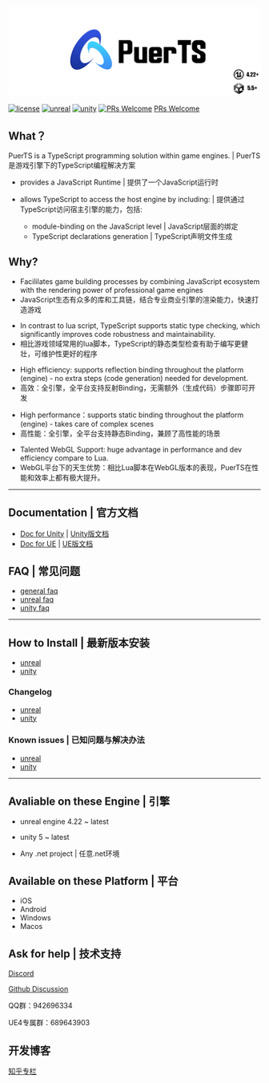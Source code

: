 ![Logo](./doc/pic/puerts_logo.png)

[![license](https://img.shields.io/badge/license-BSD_3_Clause-blue.svg)](https://github.com/Tencent/puerts/blob/master/LICENSE)
[![unreal](https://img.shields.io/badge/unreal-v1.0.2-blue.svg)](https://github.com/Tencent/puerts/releases/tag/Unreal_v1.0.2)
[![unity](https://img.shields.io/badge/unity-v1.4.0-blue.svg)](doc/unity/zhcn/install.md)
[![PRs Welcome](https://img.shields.io/badge/PRs-welcome-blue.svg)](https://github.com/Tencent/puerts/pulls)
[PRs Welcome](https://github.com/Tencent/puerts/workflows/unity%20unittest/badge.svg)

## What？
 
PuerTS is a TypeScript programming solution within game engines. | PuerTS是游戏引擎下的TypeScript编程解决方案
* provides a JavaScript Runtime | 提供了一个JavaScript运行时

* allows TypeScript to access the host engine by including: | 提供通过TypeScript访问宿主引擎的能力，包括:
  * module-binding on the JavaScript level | JavaScript层面的绑定
  * TypeScript declarations generation | TypeScript声明文件生成


## Why?

* Facililates game building processes by combining JavaScript ecosystem with the rendering power of professional game engines
* JavaScript生态有众多的库和工具链，结合专业商业引擎的渲染能力，快速打造游戏

> 

* In contrast to lua script, TypeScript supports static type checking, which significantly improves code robustness and maintainability.
* 相比游戏领域常用的lua脚本，TypeScript的静态类型检查有助于编写更健壮，可维护性更好的程序

> 

* High efficiency: supports reflection binding throughout the platform (engine) - no extra steps (code generation) needed for development.
* 高效：全引擎，全平台支持反射Binding，无需额外（生成代码）步骤即可开发

> 

* High performance：supports static binding throughout the platform (engine) - takes care of complex scenes
* 高性能：全引擎，全平台支持静态Binding，兼顾了高性能的场景

> 

* Talented WebGL Support: huge advantage in performance and dev efficiency compare to Lua.
* WebGL平台下的天生优势：相比Lua脚本在WebGL版本的表现，PuerTS在性能和效率上都有极大提升。

---

## Documentation | 官方文档

* [Doc for Unity](https://puerts.github.io/unity/en/readme) | [Unity版文档](https://puerts.github.io/unity/zhcn/readme)
* [Doc for UE](https://puerts.github.io/unreal/en/readme) | [UE版文档](https://puerts.github.io/unreal/zhcn/readme)

## FAQ | 常见问题

* [general faq](doc/faq.md)
* [unreal faq](doc/unreal/zhcn/faq.md)
* [unity faq](doc/unity/zhcn/faq.md)

---

## How to Install | 最新版本安装

* [unreal](doc/unreal/zhcn/install.md)
* [unity](doc/unity/en/install.md)

### Changelog

* [unreal](doc/unreal/zhcn/changelog.md)
* [unity](doc/unity/zhcn/changelog.md)

### Known issues | 已知问题与解决办法

* [unreal](doc/unreal/zhcn/bugs.md)
* [unity](doc/unity/zhcn/bugs.md)

---

## Avaliable on these Engine | 引擎

* unreal engine 4.22 ~ latest

* unity 5 ~ latest

* Any .net project | 任意.net环境

## Available on these Platform | 平台

* iOS
* Android
* Windows
* Macos


## Ask for help | 技术支持

[Discord](https://discord.gg/RYRY7D833n)

[Github Discussion](https://github.com/Tencent/puerts/discussions)

QQ群：942696334

UE4专属群：689643903

## 开发博客
[知乎专栏](https://www.zhihu.com/column/c_1355534112468402176)
